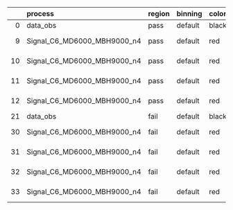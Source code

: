 |    | process                     | region   | binning   | color   | process_type   |   scale | variation   | source_filename                                                      | source_histname    | alias                       | title     |   combine_idx |     lnN |   shapes | syst_type   | direction   | variation_alias   |
|---:|:----------------------------|:---------|:----------|:--------|:---------------|--------:|:------------|:---------------------------------------------------------------------|:-------------------|:----------------------------|:----------|--------------:|--------:|---------:|:------------|:------------|:------------------|
|  0 | data_obs                    | pass     | default   | black   | DATA           |       1 | nominal     | ./histograms_for_2DAlphabet_v18//BH_Data.root                        | hpass              | Data                        | Data      |           nan | nan     |      nan | nan         | nan         | nan               |
|  9 | Signal_C6_MD6000_MBH9000_n4 | pass     | default   | red     | SIGNAL         |       1 | lumi        | ./histograms_for_2DAlphabet_v18//BH_Signal_C6_MD6000_MBH9000_n4.root | hpass              | Signal_C6_MD6000_MBH9000_n4 | BH signal |           nan |   1.016 |      nan | lnN         | nan         | nan               |
| 10 | Signal_C6_MD6000_MBH9000_n4 | pass     | default   | red     | SIGNAL         |       1 | SVM         | ./histograms_for_2DAlphabet_v18//BH_Signal_C6_MD6000_MBH9000_n4.root | hpass_SVMsyst_up   | Signal_C6_MD6000_MBH9000_n4 | BH signal |           nan | nan     |        1 | shapes      | Up          | SVMsyst           |
| 11 | Signal_C6_MD6000_MBH9000_n4 | pass     | default   | red     | SIGNAL         |       1 | SVM         | ./histograms_for_2DAlphabet_v18//BH_Signal_C6_MD6000_MBH9000_n4.root | hpass_SVMsyst_down | Signal_C6_MD6000_MBH9000_n4 | BH signal |           nan | nan     |        1 | shapes      | Down        | SVMsyst           |
| 12 | Signal_C6_MD6000_MBH9000_n4 | pass     | default   | red     | SIGNAL         |       1 | nominal     | ./histograms_for_2DAlphabet_v18//BH_Signal_C6_MD6000_MBH9000_n4.root | hpass              | Signal_C6_MD6000_MBH9000_n4 | BH signal |           nan | nan     |      nan | nan         | nan         | nan               |
| 21 | data_obs                    | fail     | default   | black   | DATA           |       1 | nominal     | ./histograms_for_2DAlphabet_v18//BH_Data.root                        | hfail              | Data                        | Data      |           nan | nan     |      nan | nan         | nan         | nan               |
| 30 | Signal_C6_MD6000_MBH9000_n4 | fail     | default   | red     | SIGNAL         |       1 | lumi        | ./histograms_for_2DAlphabet_v18//BH_Signal_C6_MD6000_MBH9000_n4.root | hfail              | Signal_C6_MD6000_MBH9000_n4 | BH signal |           nan |   1.016 |      nan | lnN         | nan         | nan               |
| 31 | Signal_C6_MD6000_MBH9000_n4 | fail     | default   | red     | SIGNAL         |       1 | SVM         | ./histograms_for_2DAlphabet_v18//BH_Signal_C6_MD6000_MBH9000_n4.root | hfail_SVMsyst_up   | Signal_C6_MD6000_MBH9000_n4 | BH signal |           nan | nan     |        1 | shapes      | Up          | SVMsyst           |
| 32 | Signal_C6_MD6000_MBH9000_n4 | fail     | default   | red     | SIGNAL         |       1 | SVM         | ./histograms_for_2DAlphabet_v18//BH_Signal_C6_MD6000_MBH9000_n4.root | hfail_SVMsyst_down | Signal_C6_MD6000_MBH9000_n4 | BH signal |           nan | nan     |        1 | shapes      | Down        | SVMsyst           |
| 33 | Signal_C6_MD6000_MBH9000_n4 | fail     | default   | red     | SIGNAL         |       1 | nominal     | ./histograms_for_2DAlphabet_v18//BH_Signal_C6_MD6000_MBH9000_n4.root | hfail              | Signal_C6_MD6000_MBH9000_n4 | BH signal |           nan | nan     |      nan | nan         | nan         | nan               |